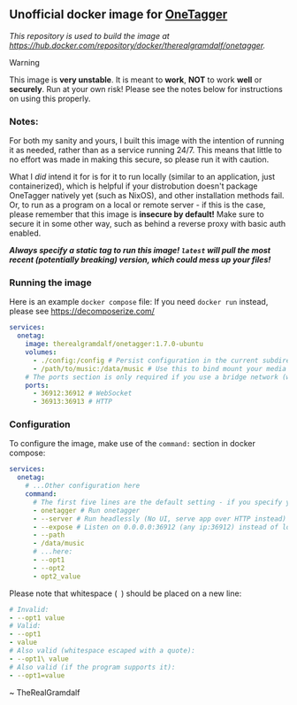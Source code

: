 ## **Unofficial** docker image for [OneTagger](https://github.com/Marekkon5/onetagger)

*This repository is used to build the image at https://hub.docker.com/repository/docker/therealgramdalf/onetagger.*


> [!WARNING]
> This image is **very unstable**. It is meant to **work**, **NOT** to work **well** or **securely**. Run at your own risk!
> Please see the notes below for instructions on using this properly.

### Notes:

For both my sanity and yours, I built this image with the intention of running it as needed, rather than as a service running 24/7. This means that little to no effort was made in making this secure, so please run it with caution.

What I *did* intend it for is for it to run locally (similar to an application, just containerized), which is helpful if your distrobution doesn't package OneTagger natively yet (such as NixOS), and other installation methods fail. Or, to run as a program on a local or remote server - if this is the case, please remember that this image is **insecure by default!** Make sure to secure it in some other way, such as behind a reverse proxy with basic auth enabled.

***Always specify a static tag to run this image! `latest` will pull the most recent (potentially breaking) version, which could mess up your files!***

### Running the image

Here is an example `docker compose` file:
If you need `docker run` instead, please see https://decomposerize.com/

```yaml
services:
  onetag:
    image: therealgramdalf/onetagger:1.7.0-ubuntu
    volumes:
      - ./config:/config # Persist configuration in the current subdirectory `./config`
      - /path/to/music:/data/music # Use this to bind mount your media into the container (so onetagger can tag it)
    # The ports section is only required if you use a bridge network (which is the default)
    ports:
      - 36912:36912 # WebSocket
      - 36913:36913 # HTTP
```


### Configuration

To configure the image, make use of the `command:` section in docker compose:
```yaml
services:
  onetag:
    # ...Other configuration here
    command:
      # The first five lines are the default setting - if you specify your own flags, add them...
      - onetagger # Run onetagger
      - --server # Run headlessly (No UI, serve app over HTTP instead)
      - --expose # Listen on 0.0.0.0:36912 (any ip:36912) instead of localhost:36912 (local machine only)
      - --path
      - /data/music
      # ...here:
      - --opt1
      - --opt2
      - opt2_value 
```
Please note that whitespace (` `) should be placed on a new line:
```yaml
# Invalid:
- --opt1 value
# Valid:
- --opt1
- value
# Also valid (whitespace escaped with a quote):
- --opt1\ value
# Also valid (if the program supports it):
- --opt1=value
```

~ TheRealGramdalf